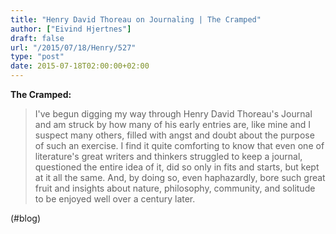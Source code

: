 ```yaml
---
title: "Henry David Thoreau on Journaling | The Cramped"
author: ["Eivind Hjertnes"]
draft: false
url: "/2015/07/18/Henry/527"
type: "post"
date: 2015-07-18T02:00:00+02:00
---
```


**The Cramped:**

> I've begun digging my way through Henry David Thoreau's Journal and am
> struck by how many of his early entries are, like mine and I suspect
> many others, filled with angst and doubt about the purpose of such an
> exercise. I find it quite comforting to know that even one of
> literature's great writers and thinkers struggled to keep a journal,
> questioned the entire idea of it, did so only in fits and starts, but
> kept at it all the same. And, by doing so, even haphazardly, bore such
> great fruit and insights about nature, philosophy, community, and
> solitude to be enjoyed well over a century later.

(#blog)
